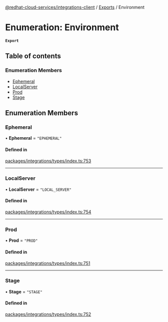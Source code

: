 [@redhat-cloud-services/integrations-client](../README.md) / [Exports](../modules.md) / Environment

# Enumeration: Environment

**`Export`**

## Table of contents

### Enumeration Members

- [Ephemeral](Environment.md#ephemeral)
- [LocalServer](Environment.md#localserver)
- [Prod](Environment.md#prod)
- [Stage](Environment.md#stage)

## Enumeration Members

### Ephemeral

• **Ephemeral** = ``"EPHEMERAL"``

#### Defined in

[packages/integrations/types/index.ts:753](https://github.com/RedHatInsights/javascript-clients/blob/master/packages/integrations/types/index.ts#L753)

___

### LocalServer

• **LocalServer** = ``"LOCAL_SERVER"``

#### Defined in

[packages/integrations/types/index.ts:754](https://github.com/RedHatInsights/javascript-clients/blob/master/packages/integrations/types/index.ts#L754)

___

### Prod

• **Prod** = ``"PROD"``

#### Defined in

[packages/integrations/types/index.ts:751](https://github.com/RedHatInsights/javascript-clients/blob/master/packages/integrations/types/index.ts#L751)

___

### Stage

• **Stage** = ``"STAGE"``

#### Defined in

[packages/integrations/types/index.ts:752](https://github.com/RedHatInsights/javascript-clients/blob/master/packages/integrations/types/index.ts#L752)
